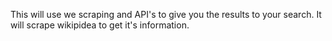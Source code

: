 This will use we scraping and API's to give you the results to your search.
It will scrape wikipidea to get it's information.

